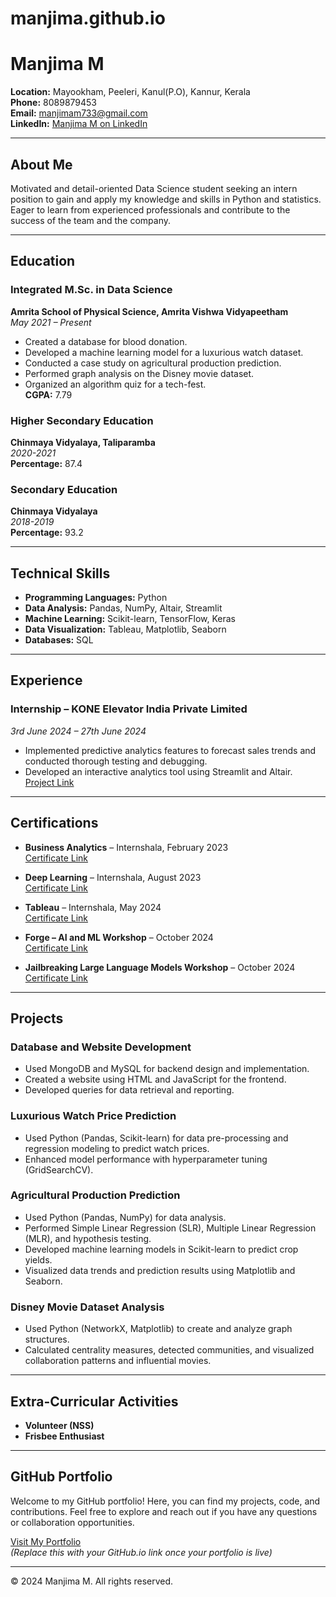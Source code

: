 # manjima.github.io

# Manjima M

**Location:** Mayookham, Peeleri, Kanul(P.O), Kannur, Kerala  
**Phone:** 8089879453  
**Email:** [manjimam733@gmail.com](mailto:manjimam733@gmail.com)  
**LinkedIn:** [Manjima M on LinkedIn](https://www.linkedin.com/in/manjima-m-51481225a/)  

---

## About Me

Motivated and detail-oriented Data Science student seeking an intern position to gain and apply my knowledge and skills in Python and statistics. Eager to learn from experienced professionals and contribute to the success of the team and the company.

---

## Education

### **Integrated M.Sc. in Data Science**  
**Amrita School of Physical Science, Amrita Vishwa Vidyapeetham**  
*May 2021 – Present*  
- Created a database for blood donation.  
- Developed a machine learning model for a luxurious watch dataset.  
- Conducted a case study on agricultural production prediction.  
- Performed graph analysis on the Disney movie dataset.  
- Organized an algorithm quiz for a tech-fest.  
**CGPA:** 7.79  

### **Higher Secondary Education**  
**Chinmaya Vidyalaya, Taliparamba**  
*2020-2021*  
**Percentage:** 87.4  

### **Secondary Education**  
**Chinmaya Vidyalaya**  
*2018-2019*  
**Percentage:** 93.2  

---

## Technical Skills

- **Programming Languages:** Python  
- **Data Analysis:** Pandas, NumPy, Altair, Streamlit  
- **Machine Learning:** Scikit-learn, TensorFlow, Keras  
- **Data Visualization:** Tableau, Matplotlib, Seaborn  
- **Databases:** SQL  

---

## Experience

### **Internship – KONE Elevator India Private Limited**  
*3rd June 2024 – 27th June 2024*  
- Implemented predictive analytics features to forecast sales trends and conducted thorough testing and debugging.  
- Developed an interactive analytics tool using Streamlit and Altair.  
[Project Link](https://drive.google.com/file/d/1QvfgzIpL58x1W2Zk0nAPLJqFKY85wx6t/view?usp=drivesdk)  

---

## Certifications

- **Business Analytics** – Internshala, February 2023  
[Certificate Link](https://drive.google.com/file/d/17WjEsRtXShY342gdIJ-zR9rTtG3LTuck/view?usp=sharing)  

- **Deep Learning** – Internshala, August 2023  
[Certificate Link](https://drive.google.com/file/d/1kWY1vtJofcopn6Ag4ZGZbMwd3jOq4kZo/view?usp=sharing)  

- **Tableau** – Internshala, May 2024  
[Certificate Link](https://drive.google.com/file/d/1C6B5hxXoXIUGnCq1gFO9LKJGcB3ktKZQ/view?usp=sharing)  

- **Forge – AI and ML Workshop** – October 2024  
[Certificate Link](https://drive.google.com/file/d/1mkIKadv0OJOOFnuX7tf735bt7kpmPGnZ/view?usp=sharing)  

- **Jailbreaking Large Language Models Workshop** – October 2024  
[Certificate Link](https://drive.google.com/file/d/1Rr9fQHjia7ANQ8AtQw8bPP7YdRZxC26N/view?usp=sharing)  

---

## Projects

### **Database and Website Development**  
- Used MongoDB and MySQL for backend design and implementation.  
- Created a website using HTML and JavaScript for the frontend.  
- Developed queries for data retrieval and reporting.  

### **Luxurious Watch Price Prediction**  
- Used Python (Pandas, Scikit-learn) for data pre-processing and regression modeling to predict watch prices.  
- Enhanced model performance with hyperparameter tuning (GridSearchCV).  

### **Agricultural Production Prediction**  
- Used Python (Pandas, NumPy) for data analysis.  
- Performed Simple Linear Regression (SLR), Multiple Linear Regression (MLR), and hypothesis testing.  
- Developed machine learning models in Scikit-learn to predict crop yields.  
- Visualized data trends and prediction results using Matplotlib and Seaborn.  

### **Disney Movie Dataset Analysis**  
- Used Python (NetworkX, Matplotlib) to create and analyze graph structures.  
- Calculated centrality measures, detected communities, and visualized collaboration patterns and influential movies.  

---

## Extra-Curricular Activities

- **Volunteer (NSS)**  
- **Frisbee Enthusiast**  

---

## GitHub Portfolio

Welcome to my GitHub portfolio! Here, you can find my projects, code, and contributions. Feel free to explore and reach out if you have any questions or collaboration opportunities.

[Visit My Portfolio](#)  
*(Replace this with your GitHub.io link once your portfolio is live)*  

---

© 2024 Manjima M. All rights reserved.
